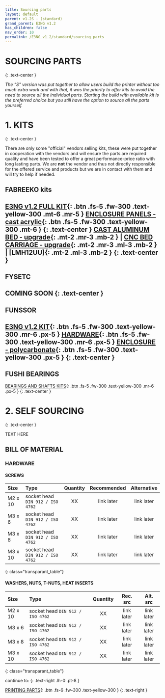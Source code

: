 ```yaml
---
title: Sourcing parts
layout: default
parent: v1.2S - (standard)
grand_parent: E3NG v1.2
has_children: false
nav_order: 10
permalink: /E3NG_v1_2/standard/sourcing_parts
---
```

# SOURCING PARTS
{: .text-center }

*The "S" version was put together to allow users build the printer without too much extra work and with that, it was the priority to offer kits to avoid the need to source all the individual parts. Starting the build with available kit is the preferred choice but you still have the option to source all the parts yourself.*

# 1. KITS
{: .text-center }

There are only some "official" vendors selling kits, these were put together in cooperation with the vendors and will ensure the parts are required quality and have been tested to offer a great performance-price ratio with long lasting parts.
We are **not** the vendor and thus not directly responsible for the offered service and products but we are in contact with them and will try to help if needed.

## FABREEKO kits

[E3NG v1.2 FULL KIT]{: .btn .fs-5 .fw-300 .text-yellow-300 .mt-6 .mr-5 }
[ENCLOSURE PANELS - cast acrylic]{: .btn .fs-5 .fw-300 .text-yellow-300 .mt-6 }
{: .text-center }
[CAST ALUMINUM BED - upgrade]{: .mt-2 .mr-3 .mb-2 } | [CNC BED CARRIAGE - upgrade]{: .mt-2 .mr-3 .ml-3 .mb-2 } | [LMH12UU]{: .mt-2 .ml-3 .mb-2 }
{: .text-center }
---
## FYSETC

COMING SOON
{: .text-center }
---
## FUNSSOR

[E3NG v1.2 KIT]{: .btn .fs-5 .fw-300 .text-yellow-300 .mr-6 .px-5 }
[HARDWARE]{: .btn .fs-5 .fw-300 .text-yellow-300 .mr-6 .px-5 }
[ENCLOSURE - polycarbonate]{: .btn .fs-5 .fw-300 .text-yellow-300 .px-5 }
{: .text-center }
---
## FUSHI BEARINGS

[BEARINGS AND SHAFTS KITS]{: .btn .fs-5 .fw-300 .text-yellow-300 .mr-6 .px-5 }
{: .text-center }

# 2. SELF SOURCING
{: .text-center }

TEXT HERE

## BILL OF MATERIAL

### HARDWARE
#### SCREWS

| Size    | Type                                   |  Quantity |  Recommended  |   Alternative   |
|:--------|:---------------------------------------|:---------:|:------------:|:--------------:|
| M2 x 10 | socket head `DIN 912 / ISO 4762` |    XX     |  link later  |   link later   |
| M3 x 6  | socket head `DIN 912 / ISO 4762` |    XX     |  link later  |   link later   |
| M3 x 8  | socket head `DIN 912 / ISO 4762` |    XX     |  link later  |   link later   |
| M3 x 10 | socket head `DIN 912 / ISO 4762` |    XX     |  link later  |   link later   |
{: class="transparant_table"}

#### WASHERS, NUTS, T-NUTS, HEAT INSERTS

| Size    | Type                                   |  Quantity |  Rec. src  |   Alt. src   |
|:--------|:---------------------------------------|:---------:|:------------:|:--------------:|
| M2 x 10 | socket head `DIN 912 / ISO 4762` |    XX     |  link later  |   link later   |
| M3 x 6  | socket head `DIN 912 / ISO 4762` |    XX     |  link later  |   link later   |
| M3 x 8  | socket head `DIN 912 / ISO 4762` |    XX     |  link later  |   link later   |
| M3 x 10 | socket head `DIN 912 / ISO 4762` |    XX     |  link later  |   link later   |
{: class="transparant_table"}

continue to:
{: .text-right .lh-0 .pt-8 }

[PRINTING PARTS]{: .btn .fs-6 .fw-300 .text-yellow-300 }
{: .text-right }

[PRINTING PARTS]: https://rh3d.xyz/E3NG_v1_2/standard/printing_parts
[E3NG v1.2 FULL KIT]: https://www.fabreeko.com/products/ender-3-ng-core-xy-conversion-kit-by-honeybadger
[ENCLOSURE PANELS - cast acrylic]: https://www.fabreeko.com/products/cast-acrylic-panel-set-for-ender-3-ng
[CAST ALUMINUM BED - upgrade]: https://www.fabreeko.com/products/ender-3-ng-cast-aluminum-bed-by-honeybadger
[CNC BED CARRIAGE - upgrade]: https://www.fabreeko.com/products/ender-3-ng-bed-carriage-by-honeybadger
[LMH12UU for CNC bed carriage]: https://www.fabreeko.com/products/lmh12uu-bearing-by-honeybadger
[E3NG v1.2 KIT]: https://s.click.aliexpress.com/e/_ooF6WBw
[HARDWARE]: https://s.click.aliexpress.com/e/_omNZg0k
[ENCLOSURE - polycarbonate]: https://s.click.aliexpress.com/e/_oD5DAoU
[BEARINGS AND SHAFTS KITS]: https://s.click.aliexpress.com/e/_oCrZCk4
